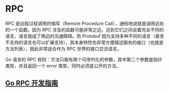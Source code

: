 # RPC

RPC 是远程过程调用的缩写（Remote Procedure Call），通俗地说就是调用远处的一个函数。因为 RPC 涉及的函数可能非常之远，远到它们之间说着完全不同的语言，语言就成了两边的沟通障碍。而 Protobuf 因为支持多种不同的语言（甚至不支持的语言也可以扩展支持），其本身特性也非常方便描述服务的接口（也就是方法列表），因此非常适合作为 RPC 世界的接口交流语言。

Go 语言的 RPC 规则：方法只能有两个可序列化的参数，其中第二个参数是指针类型，并且返回一个 error 类型，同时必须是公开的方法。

## [Go RPC 开发指南](https://books.studygolang.com/go-rpc-programming-guide/)